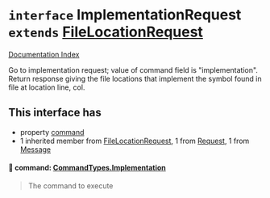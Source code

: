 # `interface` ImplementationRequest `extends` [FileLocationRequest](../interface.FileLocationRequest/README.md)

[Documentation Index](../README.md)

Go to implementation request; value of command field is
"implementation". Return response giving the file locations that
implement the symbol found in file at location line, col.

## This interface has

- property [command](#-command-commandtypesimplementation)
- 1 inherited member from [FileLocationRequest](../interface.FileLocationRequest/README.md), 1 from [Request](../interface.Request/README.md), 1 from [Message](../interface.Message/README.md)


#### 📄 command: [CommandTypes.Implementation](../enum.CommandTypes/README.md#implementation--implementation)

> The command to execute




